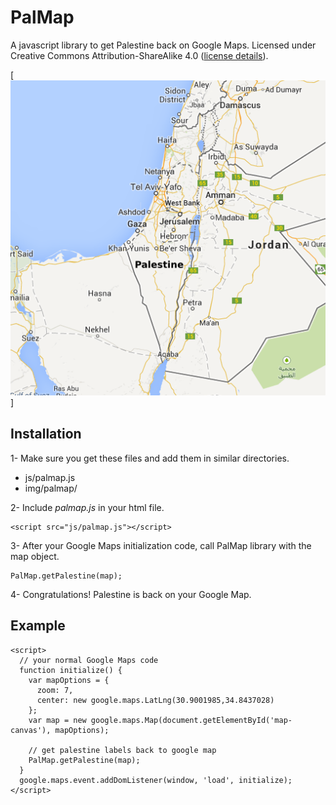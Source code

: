 PalMap
=========

A javascript library to get Palestine back on Google Maps. Licensed under Creative Commons Attribution-ShareAlike 4.0 ([license details]).

[![PalMap Example](https://raw.githubusercontent.com/MahmoudAdly/palmap/master/img/example.png)]

Installation
--------------
1- Make sure you get these files and add them in similar directories.
* js/palmap.js
* img/palmap/

2- Include *palmap.js* in your html file.
```
<script src="js/palmap.js"></script>
```

3- After your Google Maps initialization code, call PalMap library with the map object.
```
PalMap.getPalestine(map);
```

4- Congratulations! Palestine is back on your Google Map.

Example
----------
```
<script>
  // your normal Google Maps code
  function initialize() {
    var mapOptions = {
      zoom: 7,
      center: new google.maps.LatLng(30.9001985,34.8437028)
    };
    var map = new google.maps.Map(document.getElementById('map-canvas'), mapOptions);

    // get palestine labels back to google map
    PalMap.getPalestine(map);
  }
  google.maps.event.addDomListener(window, 'load', initialize);
</script>
```

[license details]: http://creativecommons.org/licenses/by-sa/4.0/
